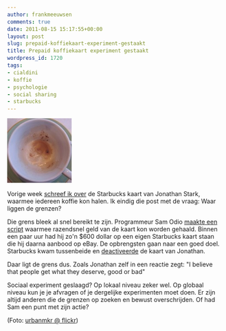 ```yaml
---
author: frankmeeuwsen
comments: true
date: 2011-08-15 15:17:55+00:00
layout: post
slug: prepaid-koffiekaart-experiment-gestaakt
title: Prepaid koffiekaart experiment gestaakt
wordpress_id: 1720
tags:
- cialdini
- koffie
- psychologie
- social sharing
- starbucks
---
```


[![](../images/uploadimages/354843867_ee33deeecc_z1-150x150.jpg)](http://www.flickr.com/photos/urbanmkr/354843867/)

Vorige week [schreef ik over](/een-prepaidkaart-met-een-api-social-sharing-experiment/) de Starbucks kaart van Jonathan Stark, waarmee iedereen koffie kon halen. Ik eindig die post met de vraag: Waar liggen de grenzen?

Die grens bleek al snel bereikt te zijn. Programmeur Sam Odio [maakte een script](http://sam.odio.com/2011/08/12/i-took-625-jonathans-card/) waarmee razendsnel geld van de kaart kon worden gehaald. Binnen een paar uur had hij zo'n $600 dollar op een eigen Starbucks kaart staan die hij daarna aanbood op eBay. De opbrengsten gaan naar een goed doel. Starbucks kwam tussenbeide en [deactiveerde](http://mashable.com/2011/08/13/jonathans-card-shut-down/) de kaart van Jonathan.

Daar ligt de grens dus. Zoals Jonathan zelf in een reactie zegt: "I believe that people get what they deserve, good or bad"

Sociaal experiment geslaagd? Op lokaal niveau zeker wel. Op globaal niveau kun je je afvragen of je dergelijke experimenten moet doen. Er zijn altijd anderen die de grenzen op zoeken en bewust overschrijden. Of had Sam een punt met zijn actie?

(Foto: [urbanmkr @ flickr](http://www.flickr.com/photos/urbanmkr/354843867/))
